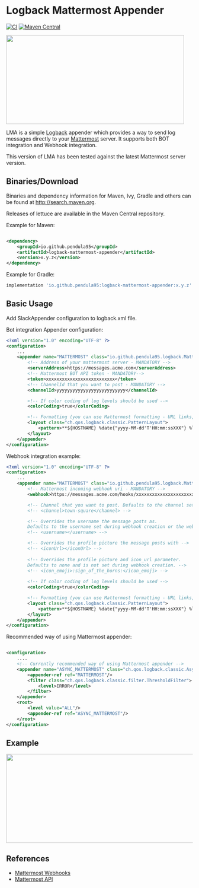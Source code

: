 # Logback Mattermost Appender

[![CI](https://github.com/pendula95/logback-mattermost-appender/actions/workflows/maven-build.yml/badge.svg)](https://github.com/pendula95/logback-mattermost-appender/actions/workflows/maven-build.yml)
[![Maven Central](https://maven-badges.herokuapp.com/maven-central/io.github.pendula95/logback-mattermost-appender/badge.svg)](io.github.pendula95/logback-mattermost-appender)

<img src="https://repository-images.githubusercontent.com/538599152/f83f0ed4-ec4b-420a-878e-e1003196d4cf" width="480" height="240"> 

LMA is a simple [Logback](https://logback.qos.ch/) appender which provides a way to send log messages directly to
your [Mattermost](https://mattermost.com/) server. It supports both BOT integration and Webhook integration.

This version of LMA has been tested against the latest Mattermost server version.

Binaries/Download
----------------
Binaries and dependency information for Maven, Ivy, Gradle and others can be found at http://search.maven.org.

Releases of lettuce are available in the Maven Central repository.

Example for Maven:

```xml

<dependency>
    <groupId>io.github.pendula95</groupId>
    <artifactId>logback-mattermost-appender</artifactId>
    <version>x.y.z</version>
</dependency>
```

Example for Gradle:

```groovy
implementation 'io.github.pendula95:logback-mattermost-appender:x.y.z'
```

Basic Usage
-----------
Add SlackAppender configuration to logback.xml file.

Bot integration Appender configuration:

```xml
<?xml version="1.0" encoding="UTF-8" ?>
<configuration>
    ...
    <appender name="MATTERMOST" class="io.github.pendula95.logback.MattermostAppender">
        <!-- Address of your mattermost server - MANDATORY -->
        <serverAddress>https://messages.acme.com</serverAddress>
        <!-- Mattermost BOT API token - MANDATORY-->
        <token>xxxxxxxxxxxxxxxxxxxxxxxxxx</token>
        <!-- ChannelId that you want to post - MANDATORY -->
        <channelId>yyyyyyyyyyyyyyyyyyyyyyyyyy</channelId>

        <!-- If color coding of log levels should be used -->
        <colorCoding>true</colorCoding>

        <!-- Formatting (you can use Mattermost formatting - URL links, code formatting, etc.) -->
        <layout class="ch.qos.logback.classic.PatternLayout">
            <pattern>**${HOSTNAME} %date{"yyyy-MM-dd'T'HH:mm:ssXXX"} %logger{128}** %n%msg%n</pattern>
        </layout>
    </appender>
</configuration>
```

Webhook integration example:

```xml
<?xml version="1.0" encoding="UTF-8" ?>
<configuration>
    ...
    <appender name="MATTERMOST" class="io.github.pendula95.logback.MattermostAppender">
        <!-- Mattermost incoming webhook uri - MANDATORY -->
        <webhook>https://messages.acme.com/hooks/xxxxxxxxxxxxxxxxxxxxxxxxxx</webhook>

        <!-- Channel that you want to post. Defaults to the channel set during webhook creation. -->
        <!-- <channel>town-square</channel> -->

        <!-- Overrides the username the message posts as. 
        Defaults to the username set during webhook creation or the webhook creator’s username if the former was not set. -->
        <!-- <username></username> -->

        <!-- Overrides the profile picture the message posts with -->
        <!-- <iconUrl></iconUrl> -->
        
        <!-- Overrides the profile picture and icon_url parameter.
        Defaults to none and is not set during webhook creation. -->
        <!-- <icon_emoji>:sign_of_the_horns:</icon_emoji> -->
        
        <!-- If color coding of log levels should be used -->
        <colorCoding>true</colorCoding>

        <!-- Formatting (you can use Mattermost formatting - URL links, code formatting, etc.) -->
        <layout class="ch.qos.logback.classic.PatternLayout">
            <pattern>**${HOSTNAME} %date{"yyyy-MM-dd'T'HH:mm:ssXXX"} %logger{128}** %n%msg%n</pattern>
        </layout>
    </appender>
</configuration>
```

Recommended way of using Mattermost appender:

```xml

<configuration>
    ....
    <!-- Currently recommended way of using Mattermost appender -->
    <appender name="ASYNC_MATTERMOST" class="ch.qos.logback.classic.AsyncAppender">
        <appender-ref ref="MATTERMOST"/>
        <filter class="ch.qos.logback.classic.filter.ThresholdFilter">
            <level>ERROR</level>
        </filter>
    </appender>
    <root>
        <level value="ALL"/>
        <appender-ref ref="ASYNC_MATTERMOST"/>
    </root>
</configuration>
```

Example
-------
<img src="https://lazarbulic.com/lma_example.png" width="810" height="240">

References
----------
* [Mattermost Webhooks](https://developers.mattermost.com/integrate/webhooks/incoming/)
* [Mattermost API](https://api.mattermost.com/)